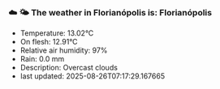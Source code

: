 ### ☁️ 🌤️  The weather in Florianópolis is: Florianópolis

- Temperature: 13.02°C
- On flesh: 12.91°C
- Relative air humidity: 97%
- Rain: 0.0 mm
- Description: Overcast clouds
- last updated: 2025-08-26T07:17:29.167665
